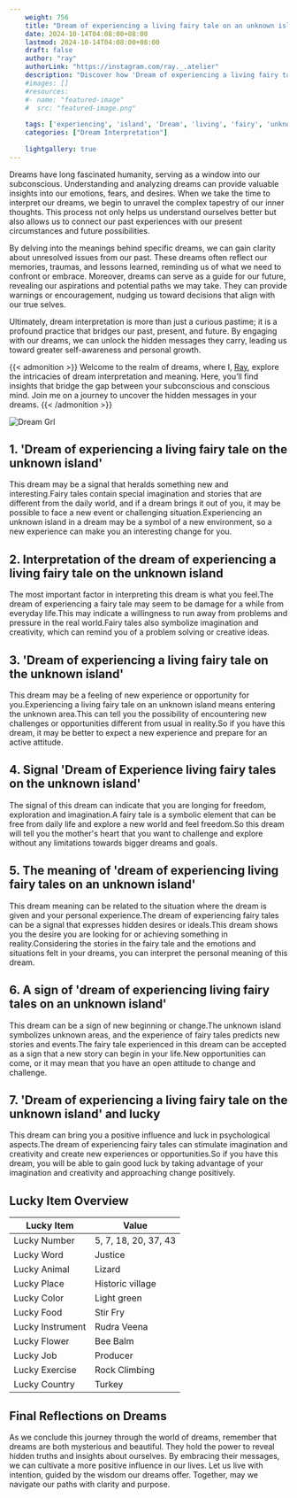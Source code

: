 ```yaml
---
    weight: 756
    title: "Dream of experiencing a living fairy tale on an unknown island"  # Assuming 'title' column exists
    date: 2024-10-14T04:08:00+08:00
    lastmod: 2024-10-14T04:08:00+08:00
    draft: false
    author: "ray"
    authorLink: "https://instagram.com/ray._.atelier"
    description: "Discover how 'Dream of experiencing a living fairy tale on an unknown island' can interpret your future and uncover its significant meanings in your life."
    #images: []
    #resources:
    #- name: "featured-image"
    #  src: "featured-image.png"
    
    tags: ['experiencing', 'island', 'Dream', 'living', 'fairy', 'unknown', 'tale', 'an']
    categories: ["Dream Interpretation"]
    
    lightgallery: true
---
```

    
Dreams have long fascinated humanity, serving as a window into our subconscious. Understanding and analyzing dreams can provide valuable insights into our emotions, fears, and desires. When we take the time to interpret our dreams, we begin to unravel the complex tapestry of our inner thoughts. This process not only helps us understand ourselves better but also allows us to connect our past experiences with our present circumstances and future possibilities.

By delving into the meanings behind specific dreams, we can gain clarity about unresolved issues from our past. These dreams often reflect our memories, traumas, and lessons learned, reminding us of what we need to confront or embrace. Moreover, dreams can serve as a guide for our future, revealing our aspirations and potential paths we may take. They can provide warnings or encouragement, nudging us toward decisions that align with our true selves.

Ultimately, dream interpretation is more than just a curious pastime; it is a profound practice that bridges our past, present, and future. By engaging with our dreams, we can unlock the hidden messages they carry, leading us toward greater self-awareness and personal growth.

{{< admonition >}}
Welcome to the realm of dreams, where I, [Ray](https://instagram.com/ray._.atelier), explore the intricacies of dream interpretation and meaning. Here, you’ll find insights that bridge the gap between your subconscious and conscious mind. Join me on a journey to uncover the hidden messages in your dreams.
{{< /admonition >}}

![Dream Grl](https://cdn.pixabay.com/photo/2017/11/02/03/35/gothic-2910057_1280.jpg "Dream Grl")

## 1. 'Dream of experiencing a living fairy tale on the unknown island'
This dream may be a signal that heralds something new and interesting.Fairy tales contain special imagination and stories that are different from the daily world, and if a dream brings it out of you, it may be possible to face a new event or challenging situation.Experiencing an unknown island in a dream may be a symbol of a new environment, so a new experience can make you an interesting change for you.

## 2. Interpretation of the dream of experiencing a living fairy tale on the unknown island
The most important factor in interpreting this dream is what you feel.The dream of experiencing a fairy tale may seem to be damage for a while from everyday life.This may indicate a willingness to run away from problems and pressure in the real world.Fairy tales also symbolize imagination and creativity, which can remind you of a problem solving or creative ideas.

## 3. 'Dream of experiencing a living fairy tale on the unknown island'
This dream may be a feeling of new experience or opportunity for you.Experiencing a living fairy tale on an unknown island means entering the unknown area.This can tell you the possibility of encountering new challenges or opportunities different from usual in reality.So if you have this dream, it may be better to expect a new experience and prepare for an active attitude.

## 4. Signal 'Dream of Experience living fairy tales on the unknown island'
The signal of this dream can indicate that you are longing for freedom, exploration and imagination.A fairy tale is a symbolic element that can be free from daily life and explore a new world and feel freedom.So this dream will tell you the mother's heart that you want to challenge and explore without any limitations towards bigger dreams and goals.

## 5. The meaning of 'dream of experiencing living fairy tales on an unknown island'
This dream meaning can be related to the situation where the dream is given and your personal experience.The dream of experiencing fairy tales can be a signal that expresses hidden desires or ideals.This dream shows you the desire you are looking for or achieving something in reality.Considering the stories in the fairy tale and the emotions and situations felt in your dreams, you can interpret the personal meaning of this dream.

## 6. A sign of 'dream of experiencing living fairy tales on an unknown island'
This dream can be a sign of new beginning or change.The unknown island symbolizes unknown areas, and the experience of fairy tales predicts new stories and events.The fairy tale experienced in this dream can be accepted as a sign that a new story can begin in your life.New opportunities can come, or it may mean that you have an open attitude to change and challenge.

## 7. 'Dream of experiencing a living fairy tale on the unknown island' and lucky
This dream can bring you a positive influence and luck in psychological aspects.The dream of experiencing fairy tales can stimulate imagination and creativity and create new experiences or opportunities.So if you have this dream, you will be able to gain good luck by taking advantage of your imagination and creativity and approaching change positively.

## Lucky Item Overview
| Lucky Item          | Value              |
|---------------|--------------------|
| Lucky Number        | 5, 7, 18, 20, 37, 43  |
| Lucky Word          | Justice |
| Lucky Animal        | Lizard |
| Lucky Place         | Historic village     |
| Lucky Color         | Light green     |
| Lucky Food          | Stir Fry      |
| Lucky Instrument    | Rudra Veena |
| Lucky Flower        | Bee Balm    |
| Lucky Job           | Producer       |
| Lucky Exercise      | Rock Climbing  |
| Lucky Country       | Turkey    |


##  Final Reflections on Dreams

As we conclude this journey through the world of dreams, remember that dreams are both mysterious and beautiful. They hold the power to reveal hidden truths and insights about ourselves. By embracing their messages, we can cultivate a more positive influence in our lives. Let us live with intention, guided by the wisdom our dreams offer. Together, may we navigate our paths with clarity and purpose.
